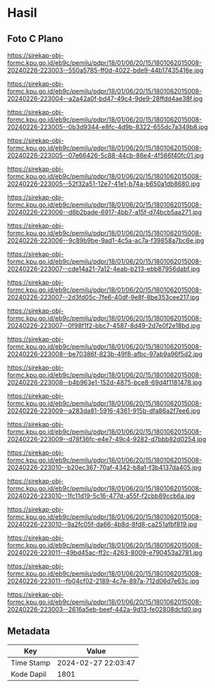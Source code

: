 # Hasil

## Foto C Plano

https://sirekap-obj-formc.kpu.go.id/eb9c/pemilu/pdpr/18/01/06/20/15/1801062015008-20240226-223003--550a5785-ff0d-4022-bde9-44b17435416e.jpg

https://sirekap-obj-formc.kpu.go.id/eb9c/pemilu/pdpr/18/01/06/20/15/1801062015008-20240226-223004--a2a42a0f-bd47-49c4-9de9-28ffdd4ae38f.jpg

https://sirekap-obj-formc.kpu.go.id/eb9c/pemilu/pdpr/18/01/06/20/15/1801062015008-20240226-223005--0b3d9344-e8fc-4d9b-8322-655dc7a349b8.jpg

https://sirekap-obj-formc.kpu.go.id/eb9c/pemilu/pdpr/18/01/06/20/15/1801062015008-20240226-223005--07e66426-5c88-44cb-86e4-4f566f40fc01.jpg

https://sirekap-obj-formc.kpu.go.id/eb9c/pemilu/pdpr/18/01/06/20/15/1801062015008-20240226-223005--52f32a51-12e7-41e1-b74a-b650a1db8680.jpg

https://sirekap-obj-formc.kpu.go.id/eb9c/pemilu/pdpr/18/01/06/20/15/1801062015008-20240226-223006--d8b2bade-6917-4bb7-a15f-d74bcb5aa271.jpg

https://sirekap-obj-formc.kpu.go.id/eb9c/pemilu/pdpr/18/01/06/20/15/1801062015008-20240226-223006--9c89b9be-9ad1-4c5a-ac7a-f39858a7bc6e.jpg

https://sirekap-obj-formc.kpu.go.id/eb9c/pemilu/pdpr/18/01/06/20/15/1801062015008-20240226-223007--cde14a21-7a12-4eab-b213-ebb87956dabf.jpg

https://sirekap-obj-formc.kpu.go.id/eb9c/pemilu/pdpr/18/01/06/20/15/1801062015008-20240226-223007--2d3fd05c-7fe6-40df-9e8f-8be353cee217.jpg

https://sirekap-obj-formc.kpu.go.id/eb9c/pemilu/pdpr/18/01/06/20/15/1801062015008-20240226-223007--0f98f1f2-bbc7-4587-8d49-2d7e0f2e18bd.jpg

https://sirekap-obj-formc.kpu.go.id/eb9c/pemilu/pdpr/18/01/06/20/15/1801062015008-20240226-223008--be70386f-823b-49f8-afbc-97ab9a96f5d2.jpg

https://sirekap-obj-formc.kpu.go.id/eb9c/pemilu/pdpr/18/01/06/20/15/1801062015008-20240226-223008--b4b963e1-152d-4875-bce8-69d4f1181478.jpg

https://sirekap-obj-formc.kpu.go.id/eb9c/pemilu/pdpr/18/01/06/20/15/1801062015008-20240226-223009--a283da81-5916-4361-915b-dfa86a2f7ee6.jpg

https://sirekap-obj-formc.kpu.go.id/eb9c/pemilu/pdpr/18/01/06/20/15/1801062015008-20240226-223009--d78f36fc-e4e7-49c4-9282-d7bbb82d0254.jpg

https://sirekap-obj-formc.kpu.go.id/eb9c/pemilu/pdpr/18/01/06/20/15/1801062015008-20240226-223010--b20ec367-70af-4342-b8a1-f3b4137da405.jpg

https://sirekap-obj-formc.kpu.go.id/eb9c/pemilu/pdpr/18/01/06/20/15/1801062015008-20240226-223010--1fc11d19-5c16-477d-a55f-f2cbb89ccb6a.jpg

https://sirekap-obj-formc.kpu.go.id/eb9c/pemilu/pdpr/18/01/06/20/15/1801062015008-20240226-223010--9a2fc05f-da66-4b8d-8fd8-ca251afbf819.jpg

https://sirekap-obj-formc.kpu.go.id/eb9c/pemilu/pdpr/18/01/06/20/15/1801062015008-20240226-223011--49bd45ac-ff2c-4263-8009-e790453a2781.jpg

https://sirekap-obj-formc.kpu.go.id/eb9c/pemilu/pdpr/18/01/06/20/15/1801062015008-20240226-223011--fb04cf02-2189-4c7e-897a-712d06d7e63c.jpg

https://sirekap-obj-formc.kpu.go.id/eb9c/pemilu/pdpr/18/01/06/20/15/1801062015008-20240226-223003--2616a5eb-beef-442a-9d13-fe02808dcfd0.jpg


## Metadata

| Key        | Value               |
| ---------- | ------------------- |
| Time Stamp | 2024-02-27 22:03:47 |
| Kode Dapil | 1801                |



